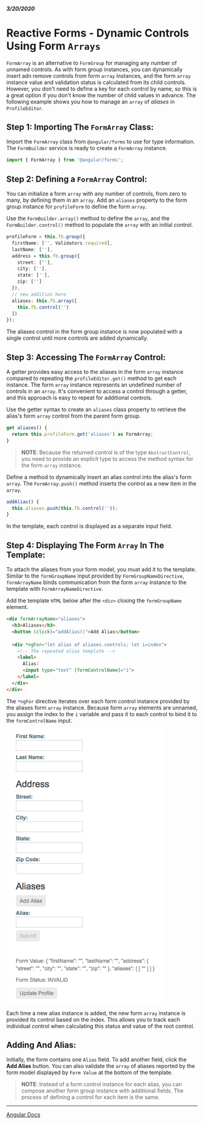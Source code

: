 ##### 3/20/2020
# Reactive Forms - Dynamic Controls Using Form `Arrays`
`FormArray` is an alternative to `FormGroup` for managing any number of unnamed controls.  As with form group instances, you can dynamically insert adn remove controls from form `array` instances, and the form `array` instance value and validation status is calculated from its child controls.  However, you don't need to define a key for each control by name, so this is a great option if you don't know the number of child values in advance.  The following example shows you how to manage an `array` of _aliases_ in `ProfileEditor`.

## Step 1: Importing The `FormArray` Class:
Import the `FormArray` class from `@angular/forms` to use for type information.  The `FormBuilder` service is ready to create a `FormArray` instance.

```ts
import { FormArray } from '@angular/forms';
```

## Step 2: Defining a `FormArray` Control:
You can initialize a form `array` with any number of controls, from zero to many, by defining them in an `array`.  Add an `aliases` property to the form group instance for `profileForm` to define the form `array`.

Use the `FormBuilder.array()` method to define the `array`, and the `FormBuilder.control()` method to populate the `array` with an initial control.

```ts
profileForm = this.fb.group({
  firstName: ['', Validators.required],
  lastName: [''],
  address = this.fb.group({
    street: [''],
    city: [''],
    state: [''],
    zip: ['']
  }),
  // new addition here
  aliases: this.fb.array([
    this.fb.control('')
  ])
});
```

The aliases control in the form group instance is now populated with a single control until more controls are added dynamically.

## Step 3: Accessing The `FormArray` Control:
A getter provides easy access to the aliases in the form `array` instance compared to repeating the `profileEditor.get()` method to get each instance.  The form `array` instance represents an undefined number of controls in an `array`.  It's convenient to access a control through a getter, and this approach is easy to repeat for additional controls.

Use the getter syntax to create an `aliases` class property to retrieve the alias's form `array` control from the parent form group.

```ts
get aliases() {
  return this.profileForm.get('aliases') as FormArray;
}
```

  > **NOTE**: Because the returned control is of the type `AbstractControl`, you need to provide an explicit type to access the method syntax for the form `array` instance.

Define a method to dynamically insert an alias control into the alias's form `array`.  The `FormArray.push()` method inserts the control as a new item in the `array`.

```ts
addAlias() {
  this.aliases.push(this.fb.control(''));
}
```

In the template, each control is displayed as a separate input field.

## Step 4: Displaying The Form `Array` In The Template:
To attach the aliases from your form model, you must add it to the template.  Similar to the `formGroupName` input provided by `FormGroupNameDirective`, `formArrayName` binds communication from the form `array` instance to the template with `FormArrayNameDirective`.

Add the template `HTML` below after the `<div>` closing the `formGroupName` element.

```html
<div formArrayName="aliases">
  <h3>Aliases</h3>
  <button (click)="addAlias()">Add Alias</button>

  <div *ngFor="let alias of aliases.controls; let i=index">
    <!-- The repeated alias template -->
    <label>
      Alias:
      <input type="text" [formControlName]="i">
    </label>
  </div>
</div>
```

The `*ngFor` directive iterates over each form control instance provided by the aliases form `array` instance.  Because form `array` elements are unnamed, you assign the index to the `i` variable and pass it to each control to bind it to the `formControlName` input.

![Profile Editor](../../../Assets/profileEditor4.png)

Each time a new alias instance is added, the new form `array` instance is provided its control based on the index.  This allows you to track each individual control when calculating this status and value of the root control.

## Adding And Alias:
Initially, the form contains one `Alias` field.  To add another field, click the **Add Alias** button.  You can also validate the `array` of aliases reported by the form model displayed by `Form Value` at the bottom of the template.

  > **NOTE**: Instead of a form control instance for each alias, you can compose another form group instance with additional fields.  The process of defining a control for each item is the same.

---

[Angular Docs](https://angular.io/guide/reactive-forms#dynamic-controls-using-form-arrays)